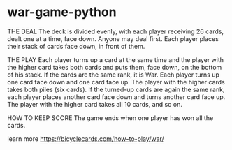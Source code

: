 # war-game-python
THE DEAL
The deck is divided evenly, with each player receiving 26 cards, dealt one at a time, face down. 
Anyone may deal first. Each player places their stack of cards face down, in front of them.

THE PLAY
Each player turns up a card at the same time and the player with the higher card takes both cards and puts them, face down, on the bottom of his stack.
If the cards are the same rank, it is War. Each player turns up one card face down and one card face up. The player with the higher cards takes both piles (six cards). 
If the turned-up cards are again the same rank, each player places another card face down and turns another card face up. The player with the higher card takes all 10 cards, and so on.

HOW TO KEEP SCORE
The game ends when one player has won all the cards.

learn more https://bicyclecards.com/how-to-play/war/
